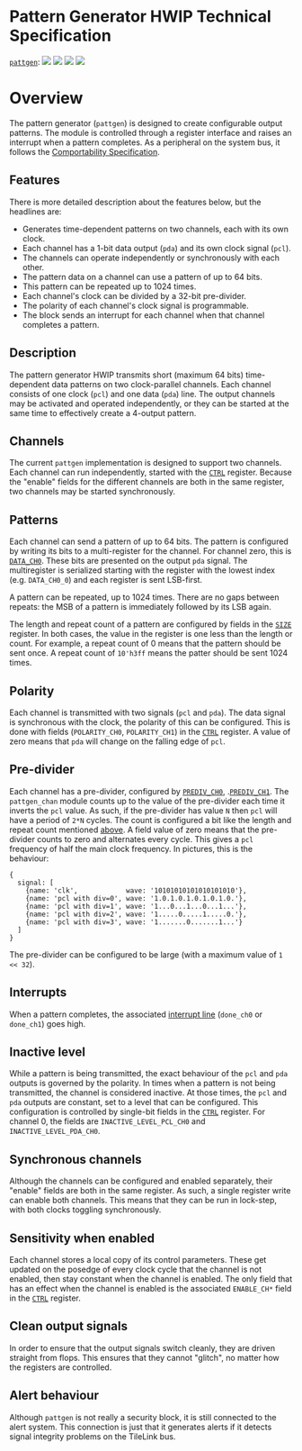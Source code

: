 # Pattern Generator HWIP Technical Specification

[`pattgen`](https://reports.opentitan.org/hw/ip/pattgen/dv/latest/report.html):
![](https://dashboards.lowrisc.org/badges/dv/pattgen/test.svg)
![](https://dashboards.lowrisc.org/badges/dv/pattgen/passing.svg)
![](https://dashboards.lowrisc.org/badges/dv/pattgen/functional.svg)
![](https://dashboards.lowrisc.org/badges/dv/pattgen/code.svg)

# Overview

The pattern generator (`pattgen`) is designed to create configurable output patterns.
The module is controlled through a register interface and raises an interrupt when a pattern completes.
As a peripheral on the system bus, it follows the [Comportability Specification](../../../doc/contributing/hw/comportability/README.md).

## Features

There is more detailed description about the features below, but the headlines are:

- Generates time-dependent patterns on two channels, each with its own clock.
- Each channel has a 1-bit data output (`pda`) and its own clock signal (`pcl`).
- The channels can operate independently or synchronously with each other.
- The pattern data on a channel can use a pattern of up to 64 bits.
- This pattern can be repeated up to 1024 times.
- Each channel's clock can be divided by a 32-bit pre-divider.
- The polarity of each channel's clock signal is programmable.
- The block sends an interrupt for each channel when that channel completes a pattern.

## Description

The pattern generator HWIP transmits short (maximum 64 bits) time-dependent data patterns on two clock-parallel channels.
Each channel consists of one clock (`pcl`) and one data (`pda`) line.
The output channels may be activated and operated independently, or they can be started at the same time to effectively create a 4-output pattern.

## Channels

The current `pattgen` implementation is designed to support two channels.
Each channel can run independently, started with the [`CTRL`](doc/registers.md#ctrl) register.
Because the "enable" fields for the different channels are both in the same register, two channels may be started synchronously.

## Patterns

Each channel can send a pattern of up to 64 bits.
The pattern is configured by writing its bits to a multi-register for the channel.
For channel zero, this is [`DATA_CH0`](doc/registers.md#data_ch0).
These bits are presented on the output `pda` signal.
The multiregister is serialized starting with the register with the lowest index (e.g. `DATA_CH0_0`) and each register is sent LSB-first.

A pattern can be repeated, up to 1024 times.
There are no gaps between repeats: the MSB of a pattern is immediately followed by its LSB again.

The length and repeat count of a pattern are configured by fields in the [`SIZE`](doc/registers.md#size) register.
In both cases, the value in the register is one less than the length or count.
For example, a repeat count of 0 means that the pattern should be sent once.
A repeat count of `10'h3ff` means the patter should be sent 1024 times.

## Polarity

Each channel is transmitted with two signals (`pcl` and `pda`).
The data signal is synchronous with the clock, the polarity of this can be configured.
This is done with fields (`POLARITY_CH0`, `POLARITY_CH1`) in the [`CTRL`](doc/registers.md#ctrl) register.
A value of zero means that `pda` will change on the falling edge of `pcl`.

## Pre-divider

Each channel has a pre-divider, configured by [`PREDIV_CH0`](doc/registers.md#prediv-ch0), .[`PREDIV_CH1`](doc/registers.md#prediv-ch1).
The `pattgen_chan` module counts up to the value of the pre-divider each time it inverts the `pcl` value.
As such, if the pre-divider has value `N` then `pcl` will have a period of `2*N` cycles.
The count is configured a bit like the length and repeat count mentioned [above](#patterns).
A field value of zero means that the pre-divider counts to zero and alternates every cycle.
This gives a `pcl` frequency of half the main clock frequency.
In pictures, this is the behaviour:
```wavejson
{
  signal: [
    {name: 'clk',            wave: '10101010101010101010'},
    {name: 'pcl with div=0', wave: '1.0.1.0.1.0.1.0.1.0.'},
    {name: 'pcl with div=1', wave: '1...0...1...0...1...'},
    {name: 'pcl with div=2', wave: '1.....0.....1.....0.'},
    {name: 'pcl with div=3', wave: '1.......0.......1...'}
  ]
}
```

The pre-divider can be configured to be large (with a maximum value of `1 << 32`).

## Interrupts

When a pattern completes, the associated [interrupt line](doc/interfaces.md#interrupts) (`done_ch0` or `done_ch1`) goes high.

## Inactive level

While a pattern is being transmitted, the exact behaviour of the `pcl` and `pda` outputs is governed by the polarity.
In times when a pattern is not being transmitted, the channel is considered inactive.
At those times, the `pcl` and `pda` outputs are constant, set to a level that can be configured.
This configuration is controlled by single-bit fields in the [`CTRL`](doc/registers.md#ctrl) register.
For channel 0, the fields are `INACTIVE_LEVEL_PCL_CH0` and `INACTIVE_LEVEL_PDA_CH0`.

## Synchronous channels

Although the channels can be configured and enabled separately, their "enable" fields are both in the same register.
As such, a single register write can enable both channels.
This means that they can be run in lock-step, with both clocks toggling synchronously.

## Sensitivity when enabled

Each channel stores a local copy of its control parameters.
These get updated on the posedge of every clock cycle that the channel is not enabled, then stay constant when the channel is enabled.
The only field that has an effect when the channel is enabled is the associated `ENABLE_CH*` field in the [`CTRL`](doc/registers.md#ctrl) register.

## Clean output signals

In order to ensure that the output signals switch cleanly, they are driven straight from flops.
This ensures that they cannot "glitch", no matter how the registers are controlled.

## Alert behaviour

Although `pattgen` is not really a security block, it is still connected to the alert system.
This connection is just that it generates alerts if it detects signal integrity problems on the TileLink bus.
